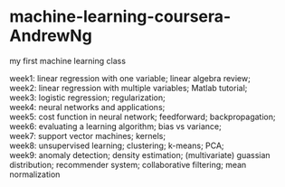 # machine-learning-coursera-AndrewNg

my first machine learning class

week1: linear regression with one variable; linear algebra review; </br>
week2: linear regression with multiple variables; Matlab tutorial; </br>
week3: logistic regression; regularization; </br>
week4: neural networks and applications; </br>
week5: cost function in neural network; feedforward; backpropagation; </br>
week6: evaluating a learning algorithm; bias vs variance; </br>
week7: support vector machines; kernels; </br>
week8: unsupervised learning; clustering; k-means; PCA; </br>
week9: anomaly detection; density estimation; (multivariate) guassian distribution; recommender system; collaborative filtering; mean normalization </br>


